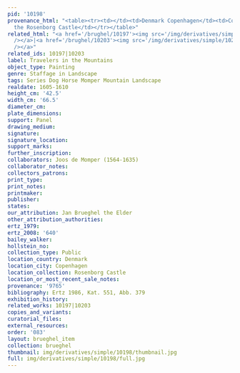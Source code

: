 ```yaml
---
pid: '10198'
provenance_html: "<table><tr><td></td><td>Denmark Copenhagen</td><td>Collection at
  the Rosenborg Castle</td></tr></table>"
related_html: "<a href='/brughel/10197'><img src='/img/derivatives/simple/10197/thumbnail.jpg'
  /></a>|<a href='/brughel/10203'><img src='/img/derivatives/simple/10203/thumbnail.jpg'
  /></a>"
related_ids: 10197|10203
label: Travelers in the Mountains
object_type: Painting
genre: Staffage in Landscape
tags: Series Dog Horse Momper Mountain Landscape
realdate: 1605-1610
height_cm: '42.5'
width_cm: '66.5'
diameter_cm: 
plate_dimensions: 
support: Panel
drawing_medium: 
signature: 
signature_location: 
support_marks: 
further_inscription: 
collaborators: Joos de Momper (1564-1635)
collaborator_notes: 
collectors_patrons: 
print_type: 
print_notes: 
printmaker: 
publisher: 
states: 
our_attribution: Jan Brueghel the Elder
other_attribution_authorities: 
ertz_1979: 
ertz_2008: '640'
bailey_walker: 
hollstein_no: 
collection_type: Public
location_country: Denmark
location_city: Copenhagen
location_collection: Rosenborg Castle
location_or_most_recent_sale_notes: 
provenance: '9765'
bibliography: Ertz 1986, Kat. 551, Abb. 379
exhibition_history: 
related_works: 10197|10203
copies_and_variants: 
curatorial_files: 
external_resources: 
order: '083'
layout: brueghel_item
collection: brueghel
thumbnail: img/derivatives/simple/10198/thumbnail.jpg
full: img/derivatives/simple/10198/full.jpg
---
```

